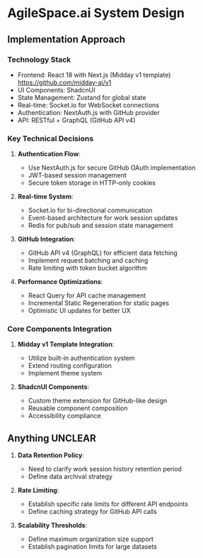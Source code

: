 # AgileSpace.ai System Design

## Implementation Approach

### Technology Stack
- Frontend: React 18 with Next.js (Midday v1 template) https://github.com/midday-ai/v1
- UI Components: ShadcnUI
- State Management: Zustand for global state
- Real-time: Socket.io for WebSocket connections
- Authentication: NextAuth.js with GitHub provider
- API: RESTful + GraphQL (GitHub API v4)

### Key Technical Decisions
1. **Authentication Flow**:
   - Use NextAuth.js for secure GitHub OAuth implementation
   - JWT-based session management
   - Secure token storage in HTTP-only cookies

2. **Real-time System**:
   - Socket.io for bi-directional communication
   - Event-based architecture for work session updates
   - Redis for pub/sub and session state management

3. **GitHub Integration**:
   - GitHub API v4 (GraphQL) for efficient data fetching
   - Implement request batching and caching
   - Rate limiting with token bucket algorithm

4. **Performance Optimizations**:
   - React Query for API cache management
   - Incremental Static Regeneration for static pages
   - Optimistic UI updates for better UX

### Core Components Integration

1. **Midday v1 Template Integration**:
   - Utilize built-in authentication system
   - Extend routing configuration
   - Implement theme system

2. **ShadcnUI Components**:
   - Custom theme extension for GitHub-like design
   - Reusable component composition
   - Accessibility compliance

## Anything UNCLEAR

1. **Data Retention Policy**:
   - Need to clarify work session history retention period
   - Define data archival strategy

2. **Rate Limiting**:
   - Establish specific rate limits for different API endpoints
   - Define caching strategy for GitHub API calls

3. **Scalability Thresholds**:
   - Define maximum organization size support
   - Establish pagination limits for large datasets